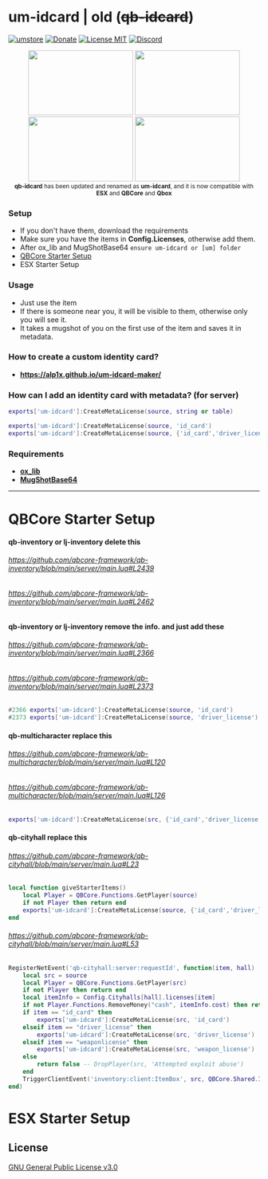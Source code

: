 # um-idcard | old (~~qb-idcard~~)
[![umstore](https://cdn.discordapp.com/attachments/715130970294059088/1044857362617470986/Baslksz-3.png)](https://uyuyorumstore.com)
[![Donate](https://cdn.discordapp.com/attachments/715130970294059088/1044848075996405820/coffee.png)](https://www.buymeacoffee.com/umcof)
[![License MIT](https://cdn.discordapp.com/attachments/715130970294059088/1044845854508449822/license.png)](https://choosealicense.com/licenses/gpl-3.0/)
[![Discord](https://cdn.discordapp.com/attachments/715130970294059088/1044855172494532628/discord.png)](https://discord.gg/cf6wkBFeYV)


<p align="center">
<img width="210" height="130" src="https://cdn.discordapp.com/attachments/1016069609897595011/1093324949227327529/identity.png">
<img width="210" height="130" src="https://cdn.discordapp.com/attachments/1016069609897595011/1093324948942106674/driverlicense.png">
<img width="210" height="130" src="https://cdn.discordapp.com/attachments/1016069609897595011/1093324949466394684/lawyerpass.png">
<img width="210" height="130" src="https://cdn.discordapp.com/attachments/1016069609897595011/1093324949692878869/weapon_license.png"><br>
 <sup><b>qb-idcard</b> has been updated and renamed as <b>um-idcard</b>, and it is now compatible with <b>ESX</b> and </b><b>QBCore</b> and <b>Qbox</b></sup> 
</p>


### Setup
* If you don't have them, download the requirements
* Make sure you have the items in **Config.Licenses**, otherwise add them.
* After ox_lib and MugShotBase64 ```ensure um-idcard or [um] folder```
* [QBCore Starter Setup](https://github.com/alp1x/um-idcard#qbcore-starter-setup)
* ESX Starter Setup

### Usage
* Just use the item
* If there is someone near you, it will be visible to them, otherwise only you will see it.
* It takes a mugshot of you on the first use of the item and saves it in metadata.

### How to create a custom identity card?
* **https://alp1x.github.io/um-idcard-maker/**

### How can I add an identity card with metadata? (for server)
```lua 
exports['um-idcard']:CreateMetaLicense(source, string or table)

exports['um-idcard']:CreateMetaLicense(source, 'id_card')
exports['um-idcard']:CreateMetaLicense(source, {'id_card','driver_license','weaponlicense','lawyerpass'})
```

### Requirements
* **[ox_lib](https://github.com/overextended/ox_lib/releases)**
* **[MugShotBase64](https://github.com/BaziForYou/MugShotBase64)**

___

# QBCore Starter Setup
#### qb-inventory or lj-inventory delete this
######  https://github.com/qbcore-framework/qb-inventory/blob/main/server/main.lua#L2439
###### https://github.com/qbcore-framework/qb-inventory/blob/main/server/main.lua#L2462

#### qb-inventory or lj-inventory remove the info. and just add these
###### https://github.com/qbcore-framework/qb-inventory/blob/main/server/main.lua#L2366
###### https://github.com/qbcore-framework/qb-inventory/blob/main/server/main.lua#L2373
```lua 
#2366 exports['um-idcard']:CreateMetaLicense(source, 'id_card')
#2373 exports['um-idcard']:CreateMetaLicense(source, 'driver_license')
```

#### qb-multicharacter replace this
###### https://github.com/qbcore-framework/qb-multicharacter/blob/main/server/main.lua#L120
###### https://github.com/qbcore-framework/qb-multicharacter/blob/main/server/main.lua#L126
```lua 
exports['um-idcard']:CreateMetaLicense(src, {'id_card','driver_license'})
```

#### qb-cityhall replace this
###### https://github.com/qbcore-framework/qb-cityhall/blob/main/server/main.lua#L23
```lua 
local function giveStarterItems()
    local Player = QBCore.Functions.GetPlayer(source)
    if not Player then return end
    exports['um-idcard']:CreateMetaLicense(source, {'id_card','driver_license'})
end
```
###### https://github.com/qbcore-framework/qb-cityhall/blob/main/server/main.lua#L53
```lua
RegisterNetEvent('qb-cityhall:server:requestId', function(item, hall)
    local src = source
    local Player = QBCore.Functions.GetPlayer(src)
    if not Player then return end
    local itemInfo = Config.Cityhalls[hall].licenses[item]
    if not Player.Functions.RemoveMoney("cash", itemInfo.cost) then return TriggerClientEvent('QBCore:Notify', src, ('You don\'t have enough money on you, you need %s cash'):format(itemInfo.cost), 'error') end
    if item == "id_card" then
        exports['um-idcard']:CreateMetaLicense(src, 'id_card')
    elseif item == "driver_license" then
        exports['um-idcard']:CreateMetaLicense(src, 'driver_license')
    elseif item == "weaponlicense" then
        exports['um-idcard']:CreateMetaLicense(src, 'weapon_license')
    else
        return false -- DropPlayer(src, 'Attempted exploit abuse')
    end
    TriggerClientEvent('inventory:client:ItemBox', src, QBCore.Shared.Items[item], 'add')
end)
```

# ESX Starter Setup

## License
[GNU General Public License v3.0](https://choosealicense.com/licenses/gpl-3.0/)
